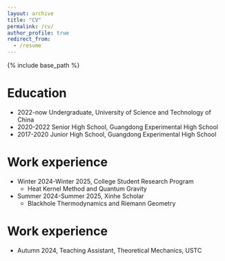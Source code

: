 ```yaml
---
layout: archive
title: "CV"
permalink: /cv/
author_profile: true
redirect_from:
  - /resume
---
```


{% include base_path %}

Education
======
* 2022-now Undergraduate, University of Science and Technology of China
* 2020-2022 Senior High School, Guangdong Experimental High School
* 2017-2020 Junior High School, Guangdong Experimental High School

Work experience
======
* Winter 2024-Winter 2025, College Student Research Program
  * Heat Kernel Method and Quantum Gravity
* Summer 2024-Summer 2025, Xinhe Scholar
  * Blackhole Thermodynamics and Riemann Geometry

Work experience
======
*  Autumn 2024, Teaching Assistant, Theoretical Mechanics, USTC
